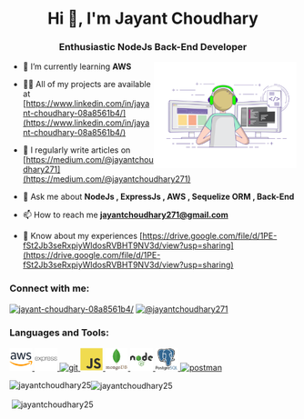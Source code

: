 <h1 align="center">Hi 👋, I'm Jayant Choudhary</h1>
<h3 align="center">Enthusiastic NodeJs Back-End Developer</h3>
<img align="right" alt="Coding" width="250" src="https://raw.githubusercontent.com/devSouvik/devSouvik/master/gif3.gif">

- 🌱 I’m currently learning **AWS**

- 👨‍💻 All of my projects are available at [https://www.linkedin.com/in/jayant-choudhary-08a8561b4/](https://www.linkedin.com/in/jayant-choudhary-08a8561b4/)

- 📝 I regularly write articles on [https://medium.com/@jayantchoudhary271](https://medium.com/@jayantchoudhary271)

- 💬 Ask me about **NodeJs , ExpressJs , AWS , Sequelize ORM , Back-End**

- 📫 How to reach me **jayantchoudhary271@gmail.com**

- 📄 Know about my experiences [https://drive.google.com/file/d/1PE-fSt2Jb3seRxpiyWldosRVBHT9NV3d/view?usp=sharing](https://drive.google.com/file/d/1PE-fSt2Jb3seRxpiyWldosRVBHT9NV3d/view?usp=sharing)

<h3 align="left">Connect with me:</h3>
<p align="left">
<a href="https://linkedin.com/in/jayant-choudhary-08a8561b4/" target="blank"><img align="center" src="https://raw.githubusercontent.com/rahuldkjain/github-profile-readme-generator/master/src/images/icons/Social/linked-in-alt.svg" alt="jayant-choudhary-08a8561b4/" height="30" width="40" /></a>
<a href="https://medium.com/@jayantchoudhary271" target="blank"><img align="center" src="https://raw.githubusercontent.com/rahuldkjain/github-profile-readme-generator/master/src/images/icons/Social/medium.svg" alt="@jayantchoudhary271" height="30" width="40" /></a>
</p>

<h3 align="left">Languages and Tools:</h3>
<p align="left"> <a href="https://aws.amazon.com" target="_blank" rel="noreferrer"> <img src="https://raw.githubusercontent.com/devicons/devicon/master/icons/amazonwebservices/amazonwebservices-original-wordmark.svg" alt="aws" width="40" height="40"/> </a> <a href="https://expressjs.com" target="_blank" rel="noreferrer"> <img src="https://raw.githubusercontent.com/devicons/devicon/master/icons/express/express-original-wordmark.svg" alt="express" width="40" height="40"/> </a> <a href="https://git-scm.com/" target="_blank" rel="noreferrer"> <img src="https://www.vectorlogo.zone/logos/git-scm/git-scm-icon.svg" alt="git" width="40" height="40"/> </a> <a href="https://developer.mozilla.org/en-US/docs/Web/JavaScript" target="_blank" rel="noreferrer"> <img src="https://raw.githubusercontent.com/devicons/devicon/master/icons/javascript/javascript-original.svg" alt="javascript" width="40" height="40"/> </a> <a href="https://www.mongodb.com/" target="_blank" rel="noreferrer"> <img src="https://raw.githubusercontent.com/devicons/devicon/master/icons/mongodb/mongodb-original-wordmark.svg" alt="mongodb" width="40" height="40"/> </a> <a href="https://nodejs.org" target="_blank" rel="noreferrer"> <img src="https://raw.githubusercontent.com/devicons/devicon/master/icons/nodejs/nodejs-original-wordmark.svg" alt="nodejs" width="40" height="40"/> </a> <a href="https://www.postgresql.org" target="_blank" rel="noreferrer"> <img src="https://raw.githubusercontent.com/devicons/devicon/master/icons/postgresql/postgresql-original-wordmark.svg" alt="postgresql" width="40" height="40"/> </a> <a href="https://postman.com" target="_blank" rel="noreferrer"> <img src="https://www.vectorlogo.zone/logos/getpostman/getpostman-icon.svg" alt="postman" width="40" height="40"/> </a> </p>

<p><img align="left" src="https://github-readme-stats.vercel.app/api/top-langs?username=jayantchoudhary25&show_icons=true&locale=en&layout=compact" alt="jayantchoudhary25" /></p>

<p><img align="center" src="https://github-readme-streak-stats.herokuapp.com/?user=jayantchoudhary25&" alt="jayantchoudhary25" /></p>

<p>&nbsp;<img align="center" src="https://github-readme-stats.vercel.app/api?username=jayantchoudhary25&show_icons=true&locale=en" alt="jayantchoudhary25" /></p>


